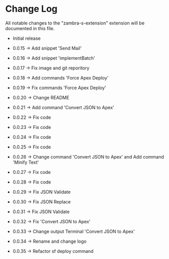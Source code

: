 # Change Log

All notable changes to the "zambra-s-extension" extension will be documented in this file.

- Initial release

- 0.0.15 -> Add snippet 'Send Mail'
- 0.0.16 -> Add snippet 'implementBatch'
- 0.0.17 -> Fix image and git reporitory
- 0.0.18 -> Add commands 'Force Apex Deploy'
- 0.0.19 -> Fix commands 'Force Apex Deploy'
- 0.0.20 -> Change README
- 0.0.21 -> Add command 'Convert JSON to Apex'
- 0.0.22 -> Fix code
- 0.0.23 -> Fix code
- 0.0.24 -> Fix code
- 0.0.25 -> Fix code
- 0.0.26 -> Change command 'Convert JSON to Apex' and Add command 'Minify Text'
- 0.0.27 -> Fix code
- 0.0.28 -> Fix code
- 0.0.29 -> Fix JSON Validate
- 0.0.30 -> Fix JSON Replace
- 0.0.31 -> Fix JSON Validate
- 0.0.32 -> Fix 'Convert JSON to Apex'
- 0.0.33 -> Change output Terminal 'Convert JSON to Apex'
- 0.0.34 -> Rename and change logo
- 0.0.35 -> Refactor sf deploy command